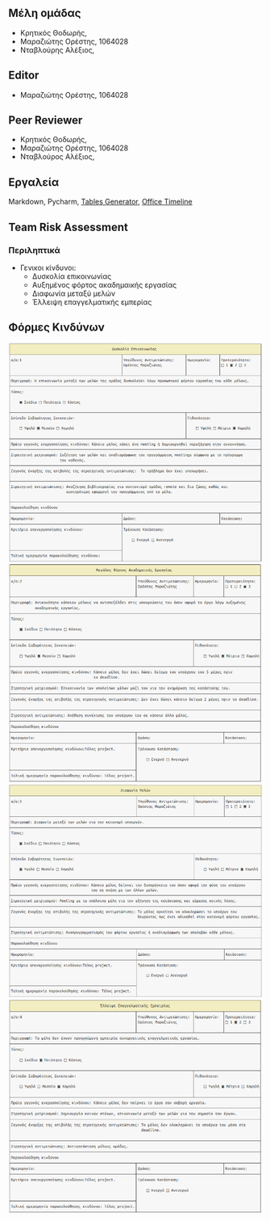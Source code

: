 ## Μέλη ομάδας
+ Κρητικός Θοδωρής,
+ Μαραζιώτης Ορέστης, 1064028
+ Νταβλούρης Αλέξιος, 

## Editor
+ Μαραζιώτης Ορέστης, 1064028

## Peer Reviewer
+ Κρητικός Θοδωρής,
+ Μαραζιώτης Ορέστης, 1064028
+ Νταβλούρος Αλέξιος, 
 
## Εργαλεία
Markdown, Pycharm, [Tables Generator](https://www.tablesgenerator.com/markdown_tables),
[Office Timeline](https://https://www.officetimeline.com/)

## Team Risk Assessment

### Περιληπτικά 

+ Γενικοι κίνδυνοι:
    + Δυσκολία επικοινωνίας
    + Αυξημένος φόρτος ακαδημαικής εργασίας 
    + Διαφωνία μεταξύ μελών
    + Έλλειψη επαγγελματικής εμπερίας

## Φόρμες Κινδύνων

![](/images/communication.png)
![](/images/academic.png)
![](/images/agreement.png)
![](/images/member.png)

